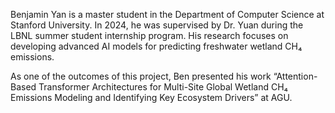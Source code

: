 Benjamin Yan is a master student in the Department of Computer Science at Stanford University. In 2024, he was supervised by Dr. Yuan during the LBNL summer student internship program. His research focuses on developing advanced AI models for predicting freshwater wetland CH₄ emissions.

As one of the outcomes of this project, Ben presented his work “Attention-Based Transformer Architectures for Multi-Site Global Wetland CH₄ Emissions Modeling and Identifying Key Ecosystem Drivers” at AGU.